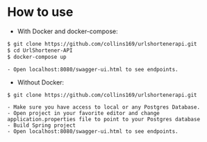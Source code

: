 # How to use
+ With Docker and docker-compose:

```sh
$ git clone https://github.com/collins169/urlshortenerapi.git
$ cd UrlShortener-API 
$ docker-compose up 
```

    - Open localhost:8080/swagger-ui.html to see endpoints. 

- Without Docker:
```sh
$ git clone https://github.com/collins169/urlshortenerapi.git
```
    - Make sure you have access to local or any Postgres Database.
    - Open project in your favorite editor and change application.properties file to point to your Postgres database
    - Build Spring project 
    - Open localhost:8080/swagger-ui.html to see endpoints.